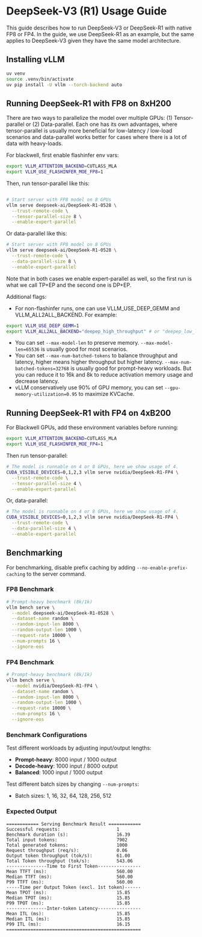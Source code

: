 # DeepSeek-V3 (R1) Usage Guide

This guide describes how to run DeepSeek-V3 or DeepSeek-R1 with native FP8 or FP4. 
In the guide, we use DeepSeek-R1 as an example, but the same applies to DeepSeek-V3 given they have the same model architecture.

## Installing vLLM

```bash
uv venv
source .venv/bin/activate
uv pip install -U vllm --torch-backend auto
```

## Running DeepSeek-R1 with FP8 on 8xH200

There are two ways to parallelize the model over multiple GPUs: (1) Tensor-parallel or (2) Data-parallel. Each one has its own advantages, where tensor-parallel is usually more beneficial for low-latency / low-load scenarios and data-parallel works better for cases where there is a lot of data with heavy-loads.

For blackwell, first enable flashinfer env vars:

```bash
export VLLM_ATTENTION_BACKEND=CUTLASS_MLA
export VLLM_USE_FLASHINFER_MOE_FP8=1
```

Then, run tensor-parallel like this:

```bash

# Start server with FP8 model on 8 GPUs
vllm serve deepseek-ai/DeepSeek-R1-0528 \
  --trust-remote-code \
  --tensor-parallel-size 8 \
  --enable-expert-parallel
```

Or data-parallel like this:

```bash
# Start server with FP8 model on 8 GPUs
vllm serve deepseek-ai/DeepSeek-R1-0528 \
  --trust-remote-code \
  --data-parallel-size 8 \
  --enable-expert-parallel
```

Note that in both cases we enable expert-parallel as well, so the first run is what we call TP+EP and the second one is DP+EP.

Additional flags:

* For non-flashinfer runs, one can use VLLM_USE_DEEP_GEMM and VLLM_ALL2ALL_BACKEND. For example:
```bash
export VLLM_USE_DEEP_GEMM=1 
export VLLM_ALL2ALL_BACKEND="deepep_high_throughput" # or "deepep_low_latency"
```
* You can set `--max-model-len` to preserve memory. `--max-model-len=65536` is usually good for most scenarios.
* You can set `--max-num-batched-tokens` to balance throughput and latency, higher means higher throughput but higher latency. `--max-num-batched-tokens=32768` is usually good for prompt-heavy workloads. But you can reduce it to 16k and 8k to reduce activation memory usage and decrease latency.
* vLLM conservatively use 90% of GPU memory, you can set `--gpu-memory-utilization=0.95` to maximize KVCache.

## Running DeepSeek-R1 with FP4 on 4xB200

For Blackwell GPUs, add these environment variables before running:

```bash
export VLLM_ATTENTION_BACKEND=CUTLASS_MLA
export VLLM_USE_FLASHINFER_MOE_FP4=1
```

Then run tensor-parallel:

```bash
# The model is runnable on 4 or 8 GPUs, here we show usage of 4.
CUDA_VISIBLE_DEVICES=0,1,2,3 vllm serve nvidia/DeepSeek-R1-FP4 \
  --trust-remote-code \
  --tensor-parallel-size 4 \
  --enable-expert-parallel
```

Or, data-parallel:
```bash
# The model is runnable on 4 or 8 GPUs, here we show usage of 4.
CUDA_VISIBLE_DEVICES=0,1,2,3 vllm serve nvidia/DeepSeek-R1-FP4 \
  --trust-remote-code \
  --data-parallel-size 4 \
  --enable-expert-parallel
```

## Benchmarking

For benchmarking, disable prefix caching by adding `--no-enable-prefix-caching` to the server command.

### FP8 Benchmark

```bash
# Prompt-heavy benchmark (8k/1k)
vllm bench serve \
  --model deepseek-ai/DeepSeek-R1-0528 \
  --dataset-name random \
  --random-input-len 8000 \
  --random-output-len 1000 \
  --request-rate 10000 \
  --num-prompts 16 \
  --ignore-eos
```

### FP4 Benchmark

```bash
# Prompt-heavy benchmark (8k/1k)
vllm bench serve \
  --model nvidia/DeepSeek-R1-FP4 \
  --dataset-name random \
  --random-input-len 8000 \
  --random-output-len 1000 \
  --request-rate 10000 \
  --num-prompts 16 \
  --ignore-eos
```

### Benchmark Configurations

Test different workloads by adjusting input/output lengths:
- **Prompt-heavy**: 8000 input / 1000 output
- **Decode-heavy**: 1000 input / 8000 output  
- **Balanced**: 1000 input / 1000 output

Test different batch sizes by changing `--num-prompts`:
- Batch sizes: 1, 16, 32, 64, 128, 256, 512

### Expected Output

```shell
============ Serving Benchmark Result ============
Successful requests:                     1         
Benchmark duration (s):                  16.39     
Total input tokens:                      7902      
Total generated tokens:                  1000      
Request throughput (req/s):              0.06      
Output token throughput (tok/s):         61.00     
Total Token throughput (tok/s):          543.06    
---------------Time to First Token----------------
Mean TTFT (ms):                          560.00    
Median TTFT (ms):                        560.00    
P99 TTFT (ms):                           560.00    
-----Time per Output Token (excl. 1st token)------
Mean TPOT (ms):                          15.85     
Median TPOT (ms):                        15.85     
P99 TPOT (ms):                           15.85     
---------------Inter-token Latency----------------
Mean ITL (ms):                           15.85     
Median ITL (ms):                         15.85     
P99 ITL (ms):                            16.15     
==================================================
```
